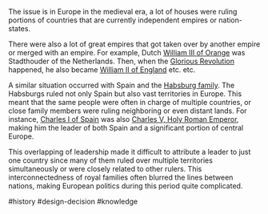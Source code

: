 The issue is in Europe in the medieval era, a lot of houses were ruling portions of countries that are currently independent empires or nation-states.

There were also a lot of great empires that got taken over by another empire or merged with an empire. For example, Dutch [William III of Orange](https://en.wikipedia.org/wiki/William_III_of_England) was Stadthouder of the Netherlands. Then, when the [Glorious Revolution](https://en.wikipedia.org/wiki/Glorious_Revolution) happened, he also became [William II of England](https://en.wikipedia.org/wiki/William_III_of_England) etc. etc.

A similar situation occurred with Spain and the [Habsburg family](https://en.wikipedia.org/wiki/House_of_Habsburg). The Habsburgs ruled not only Spain but also vast territories in Europe. This meant that the same people were often in charge of multiple countries, or close family members were ruling neighboring or even distant lands. For instance, [Charles I of Spain](https://en.wikipedia.org/wiki/Charles_I_of_Spain) was also [Charles V, Holy Roman Emperor](https://en.wikipedia.org/wiki/Charles_V,_Holy_Roman_Emperor), making him the leader of both Spain and a significant portion of central Europe.

This overlapping of leadership made it difficult to attribute a leader to just one country since many of them ruled over multiple territories simultaneously or were closely related to other rulers. This interconnectedness of royal families often blurred the lines between nations, making European politics during this period quite complicated.

#history #design-decision #knowledge
